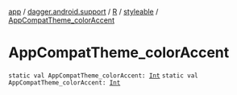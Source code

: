 [app](../../../index.md) / [dagger.android.support](../../index.md) / [R](../index.md) / [styleable](index.md) / [AppCompatTheme_colorAccent](./-app-compat-theme_color-accent.md)

# AppCompatTheme_colorAccent

`static val AppCompatTheme_colorAccent: `[`Int`](https://kotlinlang.org/api/latest/jvm/stdlib/kotlin/-int/index.html)
`static val AppCompatTheme_colorAccent: `[`Int`](https://kotlinlang.org/api/latest/jvm/stdlib/kotlin/-int/index.html)